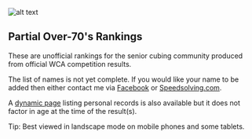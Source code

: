 ![alt text](img/logo.jpg "logo")
## Partial Over-70's Rankings

These are unofficial rankings for the senior cubing community produced from official WCA competition results.

The list of names is not yet complete. If you would like your name to be added then either contact me via [Facebook](https://www.facebook.com/michael.george.545) or [Speedsolving.com](https://www.speedsolving.com/forum/members/logiqx.17180/).

A [dynamic page](https://jonatanklosko.github.io/rankings/#/rankings/show?name=Over%2070's%20-%20Official%20PRs&wcaids=) listing personal records is also available but it does not factor in age at the time of the result(s).

Tip: Best viewed in landscape mode on mobile phones and some tablets.

